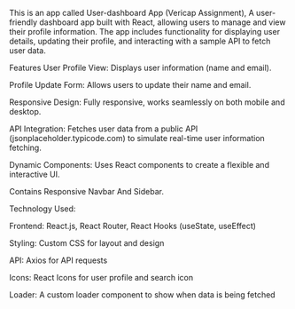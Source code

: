 This is an app called User-dashboard App (Vericap Assignment),
A user-friendly dashboard app built with React, allowing users to manage and view their profile information. The app includes functionality for displaying user details, updating their profile, and interacting with a sample API to fetch user data.

Features
User Profile View: Displays user information (name and email).

Profile Update Form: Allows users to update their name and email.

Responsive Design: Fully responsive, works seamlessly on both mobile and desktop.

API Integration: Fetches user data from a public API (jsonplaceholder.typicode.com) to simulate real-time user information fetching.

Dynamic Components: Uses React components to create a flexible and interactive UI.

Contains Responsive Navbar And Sidebar.

Technology Used:

Frontend: React.js, React Router, React Hooks (useState, useEffect)

Styling: Custom CSS for layout and design

API: Axios for API requests

Icons: React Icons for user profile and search icon

Loader: A custom loader component to show when data is being fetched
